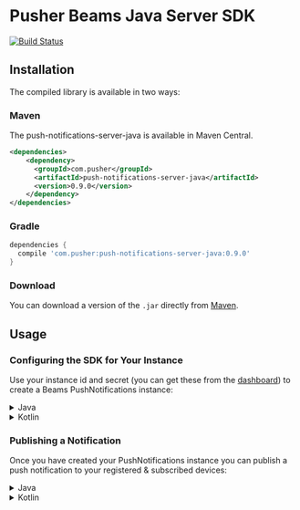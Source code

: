 # Pusher Beams Java Server SDK

[![Build Status](https://travis-ci.org/pusher/push-notifications-server-java.svg?branch=master)](https://travis-ci.org/pusher/push-notifications-server-java)

## Installation

The compiled library is available in two ways:

### Maven

The push-notifications-server-java is available in Maven Central.

```xml
<dependencies>
    <dependency>
      <groupId>com.pusher</groupId>
      <artifactId>push-notifications-server-java</artifactId>
      <version>0.9.0</version>
    </dependency>
</dependencies>
```

### Gradle

```groovy
dependencies {
  compile 'com.pusher:push-notifications-server-java:0.9.0'
}
```

### Download

You can download a version of the `.jar` directly from [Maven](http://repo1.maven.org/maven2/com/pusher/push-notifications-server-java/).

## Usage
### Configuring the SDK for Your Instance

Use your instance id and secret (you can get these from the [dashboard](https://dash.pusher.com/beams)) to create a Beams PushNotifications instance:
<details><summary>Java</summary>
<p>

```java
String instanceId = "8f9a6e22-2483-49aa-8552-125f1a4c5781";
String secretKey = "C54D42FB7CD2D408DDB22D7A0166F1D";

PushNotifications pushNotifications = new PushNotifications(instanceId, secretKey);
```

</p>
</details>

<details><summary>Kotlin</summary>
<p>

```kotlin
val instanceId = "8f9a6e22-2483-49aa-8552-125f1a4c5781"
val secretKey = "C54D42FB7CD2D408DDB22D7A0166F1D"

val pn = PushNotifications(instanceId, secretKey)
```

</p>
</details>

### Publishing a Notification
Once you have created your PushNotifications instance you can publish a push notification to your registered & subscribed devices:
<details><summary>Java</summary>
<p>

```java
List<String> interests = Arrays.asList("donuts", "pizza");

Map<String, Map> publishRequest = new HashMap();

Map<String, String> alert = new HashMap();
alert.put("alert", "hi");
Map<String, Map> aps = new HashMap();
aps.put("aps", alert);
publishRequest.put("apns", aps);

Map<String, String> fcmNotification = new HashMap();
fcmNotification.put("title", "hello");
fcmNotification.put("body", "Hello world");
Map<String, Map> fcm = new HashMap();
fcm.put("notification", fcmNotification);
publishRequest.put("fcm", fcm);

pushNotifications.publish(interests, publishRequest);
```

</p>
</details>

<details><summary>Kotlin</summary>
<p>

```kotlin
val interests = listOf("donuts", "pizza")
val publishRequest = hashMapOf(
  "apns" to hashMapOf("aps" to hashMapOf("alert" to "hi")),
  "fcm" to hashMapOf("notification" to hashMapOf("title" to "hello", "body" to "Hello world"))
)

pn.publish(interests, publishRequest)
```

</p>
</details>
